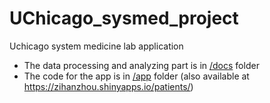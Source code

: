 # UChicago_sysmed_project
 Uchicago system medicine lab application

- The data processing and analyzing part is in [/docs](../../tree/master/docs) folder
- The code for the app is in [/app](../../tree/master/app) folder (also available at https://zihanzhou.shinyapps.io/patients/)
